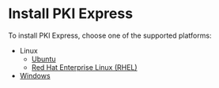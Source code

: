 ﻿# Install PKI Express

To install PKI Express, choose one of the supported platforms:

* Linux
  * [Ubuntu](linux-ubuntu.md)
  * [Red Hat Enterprise Linux (RHEL)](linux-redhat.md)
* [Windows](windows.md)
